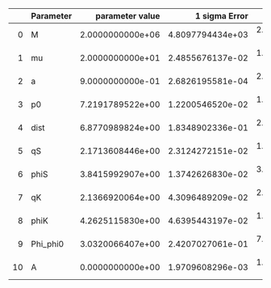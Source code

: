 |    | Parameter   |   parameter value |    1 sigma Error |   Relative Error |              SNR |
|---:|:------------|------------------:|-----------------:|-----------------:|-----------------:|
|  0 | M           |  2.0000000000e+06 | 4.8097794434e+03 | 2.4048897217e-03 | 4.1142735975e+01 |
|  1 | mu          |  2.0000000000e+01 | 2.4855676137e-02 | 1.2427838069e-03 | 4.1142735975e+01 |
|  2 | a           |  9.0000000000e-01 | 2.6826195581e-04 | 2.9806883979e-04 | 4.1142735975e+01 |
|  3 | p0          |  7.2191789522e+00 | 1.2200546520e-02 | 1.6900185742e-03 | 4.1142735975e+01 |
|  4 | dist        |  6.8770989824e+00 | 1.8348902336e-01 | 2.6681166554e-02 | 4.1142735975e+01 |
|  5 | qS          |  2.1713608446e+00 | 2.3124272151e-02 | 1.0649668022e-02 | 4.1142735975e+01 |
|  6 | phiS        |  3.8415992907e+00 | 1.3742626830e-02 | 3.5773191815e-03 | 4.1142735975e+01 |
|  7 | qK          |  2.1366920064e+00 | 4.3096489209e-02 | 2.0169724546e-02 | 4.1142735975e+01 |
|  8 | phiK        |  4.2625115830e+00 | 4.6395443197e-02 | 1.0884531876e-02 | 4.1142735975e+01 |
|  9 | Phi_phi0    |  3.0320066407e+00 | 2.4207027061e-01 | 7.9838304889e-02 | 4.1142735975e+01 |
| 10 | A           |  0.0000000000e+00 | 1.9709608296e-03 | 1.9709608296e-03 | 4.1142735975e+01 |